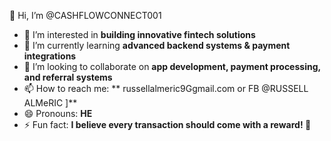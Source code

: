 👋 Hi, I’m @CASHFLOWCONNECT001  
- 👀 I’m interested in **building innovative fintech solutions**  
- 🌱 I’m currently learning **advanced backend systems & payment integrations**  
- 💞️ I’m looking to collaborate on **app development, payment processing, and referral systems**  
- 📫 How to reach me: ** russellalmeric9Ggmail.com or FB @RUSSELL ALMeRIC ]**  
- 😄 Pronouns: **HE**  
- ⚡ Fun fact: **I believe every transaction should come with a reward! 🚀**  
